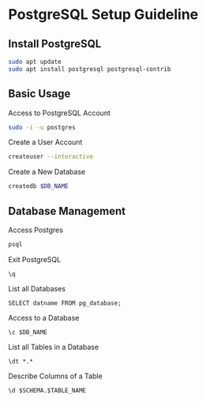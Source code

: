 # PostgreSQL Setup Guideline

## Install PostgreSQL

```sh
sudo apt update
sudo apt install postgresql postgresql-contrib
```
## Basic Usage
Access to PostgreSQL Account
```sh
sudo -i -u postgres
```
Create a User Account
```sh
createuser --interactive
```
Create a New Database
```sh
createdb $DB_NAME
```
## Database Management
Access Postgres
```sh
psql
```
Exit PostgreSQL
```
\q
```
List all Databases
```
SELECT datname FROM pg_database;
```
Access to a Database
```
\c $DB_NAME
```
List all Tables in a Database
```
\dt *.*
```
Describe Columns of a Table
```
\d $SCHEMA.$TABLE_NAME